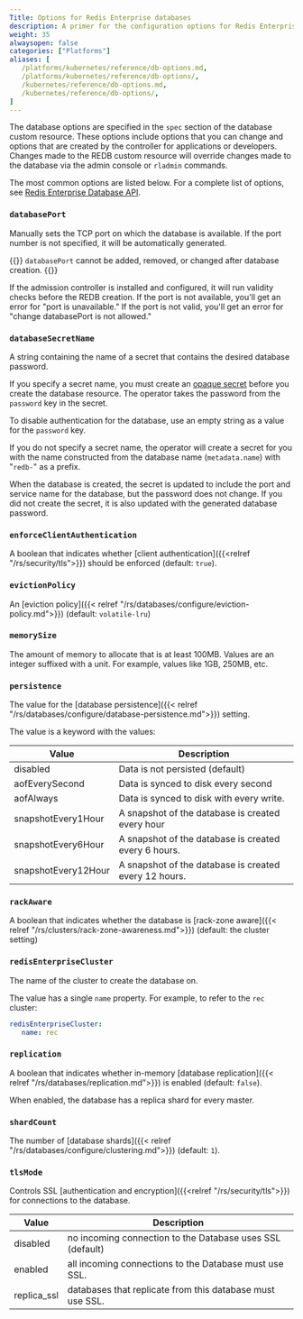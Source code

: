 ```yaml
---
Title: Options for Redis Enterprise databases
description: A primer for the configuration options for Redis Enterprise database custom resource definitions.
weight: 35
alwaysopen: false
categories: ["Platforms"]
aliases: [
   /platforms/kubernetes/reference/db-options.md,
   /platforms/kubernetes/reference/db-options/,
   /kubernetes/reference/db-options.md,
   /kubernetes/reference/db-options/,
]
---
```


The database options are specified in the `spec` section of the database custom resource.
These options include options that you can change and options that are created by the controller for applications or developers. Changes made to the REDB custom resource will override changes made to the database via the admin console or `rladmin` commands.

The most common options are listed below. For a complete list of options, see [Redis Enterprise Database API](https://github.com/RedisLabs/redis-enterprise-k8s-docs/blob/master/redis_enterprise_database_api.md).

### `databasePort`


Manually sets the TCP port on which the database is available. If the port number is not specified, it will be automatically generated.

{{<warning>}}
`databasePort` cannot be added, removed, or changed after database creation.
{{</warning>}}

If the admission controller is installed and configured, it will run validity checks before the REDB creation. If the port is not available, you'll get an error for "port is unavailable." If the port is not valid, you'll get an error for "change databasePort is not allowed." 

### `databaseSecretName`

A string containing the name of a secret that contains the desired database password.

If you specify a secret name, you must create an [opaque secret](https://kubernetes.io/docs/concepts/configuration/secret/#opaque-secrets) before you create the
database resource. The operator takes the password from the `password` key in the secret.

To disable authentication for the database,  use an empty string as a value for the `password` key.

If you do not specify a secret name, the operator will create a secret for you with the name
constructed from the database name (`metadata.name`) with "`redb-`" as a prefix.

When the database is created, the secret is updated to include the port and service name for the database,
but the password does not change. If you did not create the secret, it is
also updated with the generated database password.

### `enforceClientAuthentication`

A boolean that indicates whether [client authentication]({{<relref "/rs/security/tls">}}) should be enforced (default: `true`).

### `evictionPolicy`

An [eviction policy]({{< relref "/rs/databases/configure/eviction-policy.md">}}) (default: `volatile-lru`)

### `memorySize`

The amount of memory to allocate that is at least 100MB. Values are an integer
suffixed with a unit. For example, values like 1GB, 250MB, etc.

### `persistence`

The value for the [database persistence]({{< relref "/rs/databases/configure/database-persistence.md">}}) setting.

The value is a keyword with the values:

| Value | Description |
| ----- | ----------- |
| disabled | Data is not persisted (default) |
| aofEverySecond | Data is synced to disk every second |
| aofAlways | Data is synced to disk with every write. |
| snapshotEvery1Hour | A snapshot of the database is created every hour |
| snapshotEvery6Hour | A snapshot of the database is created every 6 hours. |
| snapshotEvery12Hour | A snapshot of the database is created every 12 hours. |

### `rackAware`

A boolean that indicates whether the database is [rack-zone aware]({{< relref "/rs/clusters/rack-zone-awareness.md">}}) (default: the cluster setting)

### `redisEnterpriseCluster`

The name of the cluster to create the database on.

The value has a single `name` property.
For example, to refer to the `rec` cluster:

```YAML
redisEnterpriseCluster:
   name: rec
```

### `replication`

A boolean that indicates whether in-memory [database replication]({{< relref "/rs/databases/replication.md">}}) is enabled (default: `false`).

When enabled, the database has a replica shard for every master.

### `shardCount`

The number of [database shards]({{< relref "/rs/databases/configure/clustering.md">}}) (default: `1`).

### `tlsMode`

Controls SSL [authentication and encryption]({{<relref "/rs/security/tls">}}) for connections to the database.

| Value | Description |
| ----- | ----------- |
| disabled | no incoming connection to the Database uses SSL (default) |
| enabled | all incoming connections to the Database must use SSL. |
| replica_ssl | databases that replicate from this database must use SSL. |
